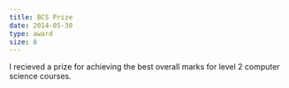 ```yaml
---
title: BCS Prize
date: 2014-05-30
type: award
size: 8
---
```

I recieved a prize for achieving the best overall marks for level 2 computer science courses.
